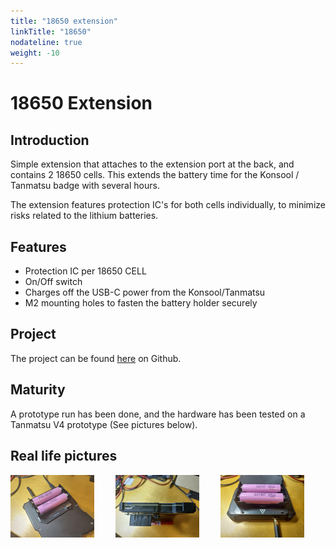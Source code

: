 ```yaml
---
title: "18650 extension"
linkTitle: "18650"
nodateline: true
weight: -10
---
```


# 18650 Extension

## Introduction

Simple extension that attaches to the extension port at the back, and contains 2 18650 cells.
This extends the battery time for the Konsool / Tanmatsu badge with several hours.

The extension features protection IC's for both cells individually, to minimize risks related to the lithium batteries.

## Features

- Protection IC per 18650 CELL
- On/Off switch
- Charges off the USB-C power from the Konsool/Tanmatsu
- M2 mounting holes to fasten the battery holder securely

## Project

The project can be found [here](https://github.com/badgeteam/konsool-18650-expansion) on Github.

## Maturity

A prototype run has been done, and the hardware has been tested on a Tanmatsu V4 prototype (See pictures below).

## Real life pictures

<div style="display: flex; flex-direction: row;">
    <a href="./18650-back-view.jpeg" target="_blank">
    <img src="./18650-back-view.jpeg" style="margin: 0 auto 2rem auto; width: 80%;">
    </a>
    <a href="./18650-side-view.jpeg" target="_blank">
    <img src="./18650-side-view.jpeg" style="margin: 0 auto 2rem auto; width: 80%;">
    </a>
    <a href="./18650-top-view.jpeg" target="_blank">
    <img src="./18650-top-view.jpeg" style="margin: 0 auto 2rem auto ; width: 80%;">
    </a>
</div>
